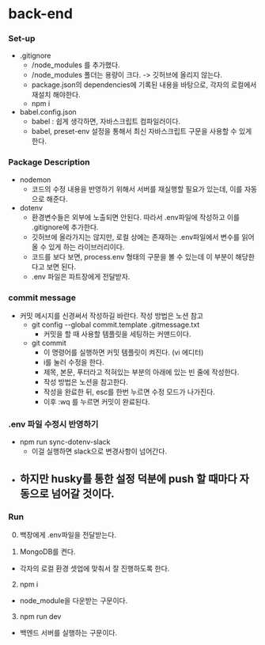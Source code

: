 # back-end

### Set-up

- .gitignore
  - /node_modules 를 추가했다.
  - /node_modules 폴더는 용량이 크다. -> 깃허브에 올리지 않는다.
  - package.json의 dependencies에 기록된 내용을 바탕으로, 각자의 로컬에서 재설치 해야한다.
  - npm i
- babel.config.json
  - babel : 쉽게 생각하면, 자바스크립트 컴파일러이다.
  - babel, preset-env 설정을 통해서 최신 자바스크립트 구문을 사용할 수 있게 한다.

### Package Description

- nodemon
  - 코드의 수정 내용을 반영하기 위해서 서버를 재실행할 필요가 있는데, 이를 자동으로 해준다.
- dotenv
  - 환경변수들은 외부에 노출되면 안된다. 따라서 .env파일에 작성하고 이를 .gitignore에 추가한다.
  - 깃허브에 올라가지는 않지만, 로컬 상에는 존재하는 .env파일에서 변수를 읽어올 수 있게 하는 라이브러리이다.
  - 코드를 보다 보면, process.env 형태의 구문을 볼 수 있는데 이 부분이 해당한다고 보면 된다.
  - .env 파일은 파트장에게 전달받자.

### commit message

- 커밋 메시지를 신경써서 작성하길 바란다. 작성 방법은 노션 참고
  - git config --global commit.template .gitmessage.txt
    - 커밋을 할 때 사용할 템플릿을 세팅하는 커맨드이다.
  - git commit
    - 이 명령어를 실행하면 커밋 템플릿이 켜진다. (vi 에디터)
    - i를 눌러 수정을 한다.
    - 제목, 본문, 푸터라고 적혀있는 부분의 아래에 있는 빈 줄에 작성한다.
    - 작성 방법은 노션을 참고한다.
    - 작성을 완료한 뒤, esc를 한번 누르면 수정 모드가 나가진다.
    - 이후 :wq 를 누르면 커밋이 완료된다.

### .env 파일 수정시 반영하기

- npm run sync-dotenv-slack
  - 이걸 실행하면 slack으로 변경사항이 넘어간다.
- 하지만 husky를 통한 설정 덕분에 push 할 때마다 자동으로 넘어갈 것이다.
  -

### Run

0. 백장에게 .env파일을 전달받는다.

1. MongoDB를 켠다.

- 각자의 로컬 환경 셋업에 맞춰서 잘 진행하도록 한다.

2. npm i

- node_module을 다운받는 구문이다.

3. npm run dev

- 백엔드 서버를 실행하는 구문이다.
